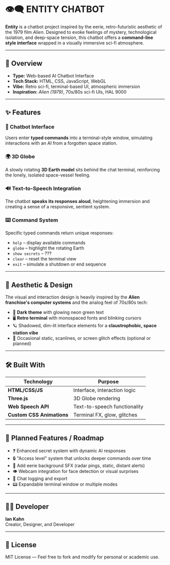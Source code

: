 # 👁️‍🗨️ ENTITY CHATBOT

**Entity** is a chatbot project inspired by the eerie, retro-futuristic aesthetic of the 1979 film *Alien*. Designed to evoke feelings of mystery, technological isolation, and deep-space tension, this chatbot offers a **command-line style interface** wrapped in a visually immersive sci-fi atmosphere.

---

## 🧠 Overview

- **Type:** Web-based AI Chatbot Interface  
- **Tech Stack:** HTML, CSS, JavaScript, WebGL  
- **Vibe:** Retro sci-fi, terminal-based UI, atmospheric immersion  
- **Inspiration:** *Alien (1979)*, 70s/80s sci-fi UIs, HAL 9000

---

## ✨ Features

### 💬 Chatbot Interface  
Users enter **typed commands** into a terminal-style window, simulating interactions with an AI from a forgotten space station.

### 🌍 3D Globe  
A slowly rotating **3D Earth model** sits behind the chat terminal, reinforcing the lonely, isolated space-vessel feeling.

### 🔊 Text-to-Speech Integration  
The chatbot **speaks its responses aloud**, heightening immersion and creating a sense of a responsive, sentient system.

### ⌨️ Command System  
Specific typed commands return unique responses:

- `help` – display available commands  
- `globe` – highlight the rotating Earth  
- `show secrets` – ???  
- `clear` – reset the terminal view  
- `exit` – simulate a shutdown or end sequence

---

## 🎨 Aesthetic & Design

The visual and interaction design is heavily inspired by the **Alien franchise's computer systems** and the analog feel of 70s/80s tech:

- 🖤 **Dark theme** with glowing neon green text  
- 🖥️ **Retro terminal** with monospaced fonts and blinking cursors  
- 🪐 Shadowed, dim-lit interface elements for a **claustrophobic, space station vibe**  
- 🧬 Occasional static, scanlines, or screen glitch effects (optional or planned)

---

## 🛠️ Built With

| Technology       | Purpose                          |
|------------------|----------------------------------|
| **HTML/CSS/JS**  | Interface, interaction logic     |
| **Three.js**     | 3D Globe rendering               |
| **Web Speech API** | Text-to-speech functionality |
| **Custom CSS Animations** | Terminal FX, glow, glitches |

---

## 🧪 Planned Features / Roadmap

- ❓ Enhanced secret system with dynamic AI responses  
- 🔒 "Access level" system that unlocks deeper commands over time  
- 📡 Add eerie background SFX (radar pings, static, distant alerts)  
- 👁️ Webcam integration for face detection or visual surprises  
- 🧾 Chat logging and export  
- 📟 Expandable terminal window or multiple modes  

---

## 🧑‍💻 Developer

**Ian Kahn**  
Creator, Designer, and Developer

---

## 📄 License

MIT License — Feel free to fork and modify for personal or academic use.

